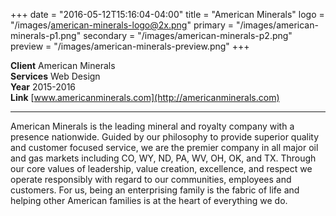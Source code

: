 +++
date = "2016-05-12T15:16:04-04:00"
title = "American Minerals"
logo = "/images/american-minerals-logo@2x.png"
primary = "/images/american-minerals-p1.png"
secondary = "/images/american-minerals-p2.png"
preview = "/images/american-minerals-preview.png"
+++

**Client**  American Minerals  
**Services**  Web Design  
**Year**  2015-2016  
**Link**  [www.americanminerals.com](http://americanminerals.com)

***

American Minerals is the leading mineral and royalty company with a presence nationwide. Guided by our philosophy to provide superior quality and customer focused service, we are the premier company in all major oil and gas markets including CO, WY, ND, PA, WV, OH, OK, and TX. Through our core values of leadership, value creation, excellence, and respect we operate responsibly with regard to our communities, employees and customers. For us, being an enterprising family is the fabric of life and helping other American families is at the heart of everything we do.
